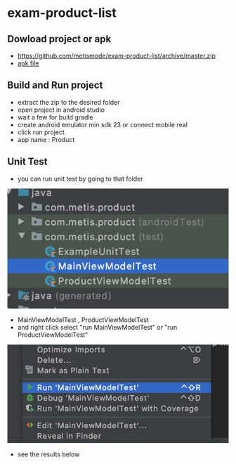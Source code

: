 # exam-product-list

## Dowload project or apk
* https://github.com/metismode/exam-product-list/archive/master.zip
* [apk file](https://drive.google.com/file/d/1Hx_6QG3WbeJb00NlU_2u9VJS0cjop1sM/view?usp=sharing)

## Build and Run project
* extract the zip to the desired folder
* open project in android studio
* wait a few for build gradle
* create android emulator min sdk 23 or connect mobile real
* click run project
* app name : Product


## Unit Test
* you can run unit test by going to that folder

![GitHub](/images/unit_test_1.png)

* MainViewModelTest , ProductViewModelTest
* and right click select "run MainViewModelTest" or "run ProductViewModelTest"

![GitHub](/images/unit_test_2.png)

* see the results below

